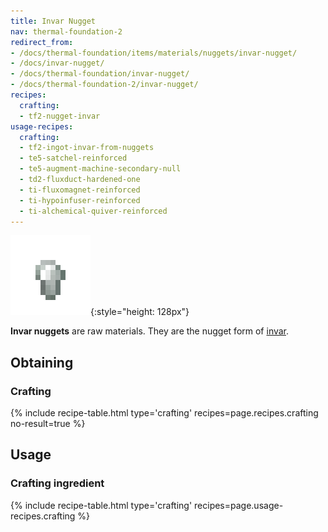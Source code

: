 ```yaml
---
title: Invar Nugget
nav: thermal-foundation-2
redirect_from:
- /docs/thermal-foundation/items/materials/nuggets/invar-nugget/
- /docs/invar-nugget/
- /docs/thermal-foundation/invar-nugget/
- /docs/thermal-foundation-2/invar-nugget/
recipes:
  crafting:
  - tf2-nugget-invar
usage-recipes:
  crafting:
  - tf2-ingot-invar-from-nuggets
  - te5-satchel-reinforced
  - te5-augment-machine-secondary-null
  - td2-fluxduct-hardened-one
  - ti-fluxomagnet-reinforced
  - ti-hypoinfuser-reinforced
  - ti-alchemical-quiver-reinforced
---
```


![Invar nugget](/assets/images/thermal-foundation-2/nugget-invar.png){:style="height: 128px"}


**Invar nuggets** are raw materials. They are the nugget form of
[invar](/docs/1.12/thermal-foundation-2/invar-ingot/).


Obtaining
---------

### Crafting
{% include recipe-table.html type='crafting' recipes=page.recipes.crafting no-result=true %}


Usage
-----

### Crafting ingredient
{% include recipe-table.html type='crafting' recipes=page.usage-recipes.crafting %}
